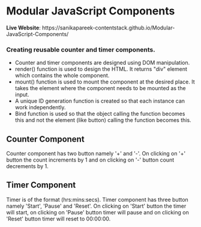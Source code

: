 <h1>Modular JavaScript Components</h1>
<p><strong>Live Website</strong>: https://sanikapareek-contentstack.github.io/Modular-JavaScript-Components/</p>
<h3>Creating reusable counter and timer components.</h3>
<p>
<ul>
<li>Counter and timer components are designed using DOM manipulation.</li>
<li>render() function is used to design the HTML. It returns "div" element which contains the whole component.</li>
<li>mount() function is used to mount the component at the desired place. It takes the element where the component needs to be mounted as the input.</li>
<li>A unique ID generation function is created so that each instance can work independently.</li>
<li>Bind function is used so that the object calling the function becomes this and not the element (like button) calling the function becomes this.</li>
</ul>
</p>
<h2>Counter Component</h2>
<p>Counter component has two button namely '+' and '-'. On clicking on '+' button the count increments by 1 and on clicking on '-' button count decrements by 1.</p>
<h2>Timer Component</h2>
<p>Timer is of the format (hrs:mins:secs). Timer component has three button namely 'Start', 'Pause' and 'Reset'. On clicking on 'Start' button the timer will start, on clicking on 'Pause' button timer will pause and on clicking on 'Reset' button timer will reset to 00:00:00.</p>
